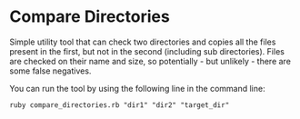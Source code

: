 Compare Directories
===================

Simple utility tool that can check two directories and copies all the files
present in the first, but not in the second (including sub directories). Files
are checked on their name and size, so potentially - but unlikely - there are
some false negatives.

You can run the tool by using the following line in the command line:

`ruby compare_directories.rb "dir1" "dir2" "target_dir"`
